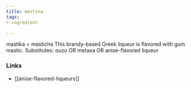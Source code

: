```yaml
---
title: mastika
tags:
- ingredient

---
```

mastika = masticha This brandy-based Greek liqueur is flavored with gum mastic. Substitutes: ouzo OR metaxa OR anise-flavored liqueur

### Links

* [[anise-flavored-liqueurs]]
